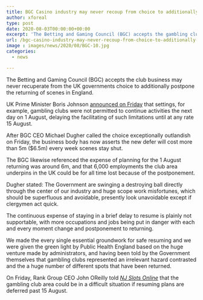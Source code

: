 ```yaml
---
title: BGC Casino industry may never recoup from choice to additionally postpone reopening
author: xforeal 
type: post
date: 2020-08-03T00:00:00+00:00
excerpt: 'The Betting and Gaming Council (BGC) accepts the gambling club industry may never recoup from the UK governments choice to additionally postpone the resuming of settings in England '
url: /bgc-casino-industry-may-never-recoup-from-choice-to-additionally-postpone-reopening/
image : images/news/2020/08/BGC-10.jpg
categories:
  - news

---
```

The Betting and Gaming Council (BGC) accepts the club business may never recuperate from the UK governments choice to additionally postpone the returning of scenes in England. 

UK Prime Minister Boris Johnson [announced on Friday][1] that settings, for example, gambling clubs were not permitted to continue activities the next day on 1 August, delaying the facilitating of such limitations until at any rate 15 August. 

After BGC CEO Michael Dugher called the choice exceptionally outlandish on Friday, the business body has now asserts the new defer will cost more than 5m ($6.5m) every week scenes stay shut. 

The BGC likewise referenced the expense of planning for the 1 August returning was around 6m, and that 6,000 employments the club area underpins in the UK could be for all time lost because of the postponement. 

Dugher stated: The Government are swinging a destroying ball directly through the center of our industry and huge scope work misfortunes, which should be superfluous and avoidable, presently look unavoidable except if clergymen act quick. 

The continuous expense of staying in a brief delay to resume is plainly not supportable, with more occupations and jobs being put in danger with each and every moment change and postponement to returning. 

We made the every single essential groundwork for safe resuming and we were given the green light by Public Health England based on the huge venture made by administrators, and having been told by the Government themselves that gambling clubs represented an irrelevant hazard contrasted and the a huge number of different spots that have been returned. 

On Friday, Rank Group CEO John OReilly told _[NJ Slots Online][1]_ that the gambling club area could be in a difficult situation if resuming plans are deferred past 15 August.

 [1]: #
